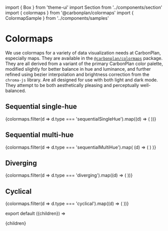 import { Box } from 'theme-ui'
import Section from '../components/section'
import { colormaps } from '@carbonplan/colormaps'
import { ColormapSample } from '../components/samples'

# Colormaps

We use colormaps for a variety of data visualization needs at CarbonPlan, especially maps. They are available in the [`@carbonplan/colormaps`](https://github.com/carbonplan/colormaps) package. They are all derived from a variant of the primary CarbonPlan color palette, modified slightly for better balance in hue and luminance, and further refined using bezier interpolation and brightness correction from the `chroma-js` library. Are all designed for use with both light and dark mode. They attempt to be both aesthetically pleasing and perceptually well-balanced.

## Sequential single-hue

<Box>
  {colormaps.filter(d => d.type === 'sequentialSingleHue').map((d) => (
    <ColormapSample key={d.name} name={d.name} />
  ))}
</Box>

## Sequential multi-hue

<Box>
  {colormaps.filter(d => d.type === 'sequentialMultiHue').map(
    (d) => (
      <ColormapSample key={d.name} name={d.name} />
    )
  )}
</Box>

## Diverging

<Box>
  {colormaps.filter(d => d.type === 'diverging').map((d) => (
    <ColormapSample key={d.name} name={d.name} />
  ))}
</Box>

## Cyclical

<Box>
  {colormaps.filter(d => d.type === 'cyclical').map((d) => (
    <ColormapSample key={d.name} name={d.name} />
  ))}
</Box>

export default ({children}) => <Section name='colormaps'>{children}</Section>
